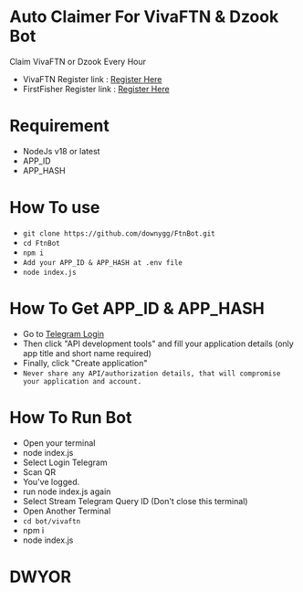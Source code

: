 # Auto Claimer For VivaFTN & Dzook Bot
Claim VivaFTN or Dzook Every Hour<br>
- VivaFTN Register link : [Register Here](https://t.me/vivaftn_bot/vivaftn?startapp=7027899934)
- FirstFisher Register link : [Register Here](https://t.me/FirstFisher_bot/firstfisher?startapp=7027899934)
  
# Requirement
- NodeJs v18 or latest
- APP_ID
- APP_HASH

# How To use
- ```git clone https://github.com/downygg/FtnBot.git```
- ```cd FtnBot```
- ```npm i```
- ```Add your APP_ID & APP_HASH at .env file```
- ```node index.js```

# How To Get APP_ID & APP_HASH
- Go to [Telegram Login](https://my.telegram.org/)
- Then click "API development tools" and fill your application details (only app title and short name required)
- Finally, click "Create application"
- ```Never share any API/authorization details, that will compromise your application and account.```
  
# How To Run Bot
- Open your terminal
- node index.js
- Select Login Telegram
- Scan QR
- You've logged.
- run node index.js again
- Select Stream Telegram Query ID (Don't close this terminal)
- Open Another Terminal
- ```cd bot/vivaftn```
- npm i
- node index.js

# DWYOR


